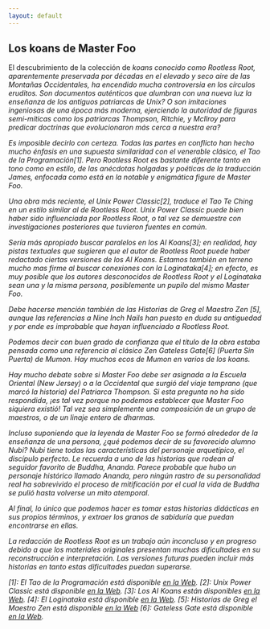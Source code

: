 ```yaml
---
layout: default
---
```

<h2>Los koans de Master Foo</h2>
El descubrimiento de la colección de <em>koans</rm> conocido como <em>Rootless 
Root</em>, aparentemente preservada por décadas en el elevado y seco aire de las
Montañas Occidentales, ha encendido mucha controversia en los círculos eruditos.
Son documentos auténticos que alumbran con una nueva luz la enseñanza de los
antiguos patriarcas de Unix? O son imitaciones ingeniosas de una época más
moderna, ejerciendo la autoridad de figuras semi-míticas como los patriarcas
Thompson, Ritchie, y McIlroy para predicar doctrinas que evolucionaron más cerca
a nuestra era?

Es imposible decirlo con certeza. Todas las partes en conflicto han hecho mucho
énfasis en una supuesta similaridad con el venerable clásico, el Tao de la
Programación[1]. Pero <em>Rootless Root</em> es bastante diferente tanto en tono
como en estilo, de las anécdotas holgadas y poéticas de la traducción James,
enfocada como está en la notable y enigmática figure de Master Foo.

Una obra más reciente, el <em>Unix Power Classic</em>[2], traduce el Tao Te
Ching en un estilo similar al de <em>Rootless Root</em>. <em>Unix Power
Classic</em> puede bien haber sido influenciada por <em>Rootless Root</em>, o
tal vez se demuestre con investigaciones posteriores que tuvieron fuentes
en común.

Sería más apropiado buscar paralelos en los <em>AI Koans</em>[3]; en realidad,
hay pistas textuales que sugieren que el autor de <em>Rootless Root</em> puede
haber redactado ciertas versiones de los <em>AI Koans</em>. Estamos también en
terreno mucho mas firme al buscar conexiones con la <em>Loginataka</em>[4]; en
efecto, es muy posible que los autores desconocidos de <em>Rootless Root</em> y
el <em>Loginataka<em> sean una y la misma persona, posiblemente un pupilo del
mismo Master Foo.

Debe hacerse mención también de las Historias de Greg el Maestro Zen [5], aunque
las referencias a <em>Nine Inch Nails</em> han puesto en duda su antiguedad y
por ende es improbable que hayan influenciado a <em>Rootless Root</em>.

Podemos decir con buen grado de confianza que el título de la obra estaba
pensada como una referencia al clásico Zen <em>Gateless Gate</em>[6] (Puerta
Sin Puerta) de Mumon. Hay muchos ecos de Mumon en varios de los koans.

Hay mucho debate sobre si Master Foo debe ser asignada a la Escuela Oriental
(New Jersey) o a la Occidental que surgió del viaje temprano (que marcó la
historia) del Patriarca Thompson. Si esta pregunta no ha sido respondida, ¡es tal
vez porque no podemos establecer que Master Foo siquiera existió! Tal vez sea
simplemente una composición de un grupo de maestros, o de un linaje entero de
dharmas.

Incluso suponiendo que la leyenda de Master Foo se formó alrededor de la
enseñanza de una persona, ¿qué podemos decir de su favorecido alumno Nubi? Nubi
tiene todas las características del personaje arquetípico, el discípulo perfecto.
Le recuerda a uno de las historias que rodean al seguidor favorito de Buddha,
Ananda. Parece probable que hubo un personaje histórico llamado Ananda, pero
ningún rastro de su personalidad real ha sobrevivido el proceso de mitificación
por el cual la vida de Buddha se pulió hasta volverse un mito atemporal.

Al final, lo único que podemos hacer es tomar estas historias didácticas en sus
propios términos, y extraer los granos de sabiduría que puedan encontrarse en
ellas.

La redacción de <em>Rootless Root</em> es un trabajo aún inconcluso y en progreso
debido a que los materiales originales presentan muchas dificultades en su
reconstrucción e interpretación. Las versiones futuras pueden incluir más
historias en tanto estas dificultades puedan superarse.

[1]: El Tao de la Programación está disponible <a href="http://www.canonical.org/~kragen/tao-of-programming.html">en la Web</a>.
[2]: <em>Unix Power Classic</em> está disponible <a href="http://mercury.ccil.org/~cowan/upc/">en la Web</a>.
[3]: Los <em>AI Koans</em> están disponibles <a href="http://www.catb.org/~esr//jargon/html/koans.html">en la Web</a>.
[4]: El Loginataka está disponible <a href="http://www.catb.org/~esr//faqs/loginataka.html">en la Web</a>.
[5]: Historias de Greg el Maestro Zen está disponible <a href="http://www.gu.uwa.edu.au/users/greg/">en la Web</a>
[6]: <em>Gateless Gate </em> está disponible <a href="http://www.ibiblio.org/zen/cgi-bin/koan-index.pl">en la Web</a>.
